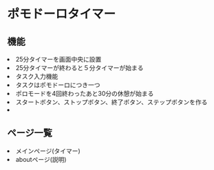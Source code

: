 # ポモドーロタイマー
## 機能
<li>25分タイマーを画面中央に設置
<li>25分タイマーが終わると５分タイマーが始まる
<li>タスク入力機能
<li>タスクはポモドーロにつき一つ
<li>ポロモードを4回終わったあと30分の休憩が始まる
<li>スタートボタン、ストップボタン、終了ボタン、ステップボタンを作る
<li>

## ページ一覧
<li>メインページ(タイマー)
<li>aboutページ(説明)
